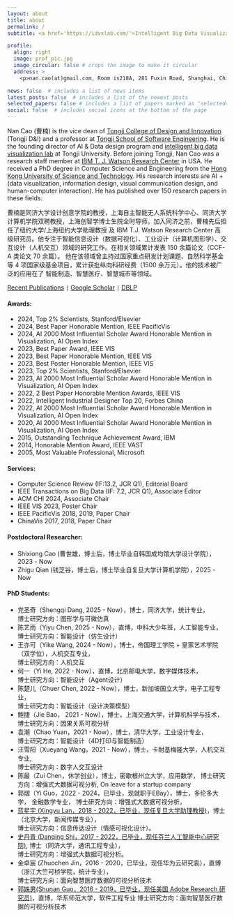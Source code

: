 ```yaml
---
layout: about
title: about
permalink: /
subtitle: <a href='https://idvxlab.com/'>Intelligent Big Data Visualization Lab</a>, <a href='https://en.tongji.edu.cn/'>Tongji University</a>

profile:
  align: right
  image: prof_pic.jpg
  image_circular: false # crops the image to make it circular
  address: >
    <p>nan.cao(at)gmail.com, Room is218A, 281 Fuxin Road, Shanghai, China</p>

news: false  # includes a list of news items
latest_posts: false  # includes a list of the newest posts
selected_papers: false # includes a list of papers marked as "selected={true}"
social: false  # includes social icons at the bottom of the page
---
```

Nan Cao (曹楠) is the vice dean of [Tongji College of Design and Innovation](https://tjdi.tongji.edu.cn/) (Tongji D&I) and a professor at [Tongji School of Software Engineering](https://sse.tongji.edu.cn/index.htm). He is the founding director of AI & Data design program and [intelligent big data visualization lab](https://idvxlab.com/) at Tongji University. Before joining Tongji, Nan Cao was a research staff member at [IBM T. J. Watson Research Center](https://research.ibm.com/labs/watson/) in USA. He received a PhD degree in Computer Science and Engineering from the [Hong Kong University of Science and Technology](https://hkust.edu.hk/). His research interests are AI + (data visualization, information design, visual communication design, and human-computer interaction). He has published over 150 research papers in these fields.

曹楠是同济大学设计创意学院的教授，上海自主智能无人系统科学中心、同济大学计算机学院双聘教授，上海创智学博士生院全时导师。加入同济之前，曹楠先后担任了纽约大学/上海纽约大学助理教授 及 IBM T.J. Watson Research Center 高级研究员。他专注于智能信息设计（数据可视化）、工业设计（计算机图形学）、交互设计（人机交互）领域的研究工作。在相关领域累计发表 150 余篇论文（CCF-A 类论文 70 余篇）。 他在该领域曾主持过国家重点研发计划课题、自然科学基金等 4 项国家级基金项目，累计获批纵向科研经费（1500 余万元）。他的技术被广泛的应用在了 智能制造、智慧医疗、智慧城市等领域。

[Recent Publications](https://idvxlab.com/publication.html) <code>|</code> [Google Scholar](https://scholar.google.com/citations?user=5I0mFcsAAAAJ) <code>|</code> [DBLP](https://dblp.org/pid/66/5146-1.html)

#### Awards:
- 2024, Top 2% Scientists, Stanford/Elsevier
- 2024, Best Paper Honorable Mention, IEEE PacificVis
- 2024, AI 2000 Most Influential Scholar Award Honorable Mention in Visualization, AI Open Index
- 2023, Best Paper Award, IEEE VIS
- 2023, Best Paper Honorable Mention, IEEE VIS
- 2023, Best Poster Honorable Mention, IEEE VIS
- 2023, Top 2% Scientists, Stanford/Elsevier
- 2023, AI 2000 Most Influential Scholar Award Honorable Mention in Visualization, AI Open Index
- 2022, 2 Best Paper Honorable Mention Awards, IEEE VIS
- 2022, Intelligent Industrial Designer Top 20, Forbes China
- 2022, AI 2000 Most Influential Scholar Award Honorable Mention in Visualization, AI Open Index
- 2020, AI 2000 Most Influential Scholar Award Honorable Mention in Visualization, AI Open Index
- 2015, Outstanding Technique Achievement Award, IBM
- 2014, Honorable Mention Award, IEEE VAST
- 2005, Most Valuable Professional, Microsoft  

#### Services:
- Computer Science Review (IF:13.2, JCR Q1), Editorial Board
- IEEE Transactions on Big Data (IF: 7.2, JCR Q1), Associate Editor
- ACM CHI 2024, Associate Chair
- IEEE VIS 2023, Poster Chair
- IEEE PacificVis 2018, 2019, Paper Chair
- ChinaVis 2017, 2018, Paper Chair


#### Postdoctoral Researcher: 
- Shixiong Cao (曹世雄，博士后，博士毕业自韩国成均馆大学设计学院），2023 - Now
- Zhigu Qian (钱芝谷，博士后，博士毕业自复旦大学计算机学院），2025 - Now


#### PhD Students: 
- 党圣奇（Shengqi Dang, 2025 - Now），博士，同济大学，统计专业，<br>
  博士研究方向：图形学与可微仿真
- 陈艺雨（Yiyu Chen, 2025 - Now），直博，中科大少年班，人工智能专业，<br>
  博士研究方向：智能设计（仿生设计）
- 王亦可（Yike Wang, 2024 - Now），博士，帝国理工学院 + 皇家艺术学院（双学位），人机交互专业，<br>
  博士研究方向：人机交互
- 何一（Yi He, 2022 - Now），直博，北京邮电大学，数字媒体技术，<br>
  博士研究方向：智能设计（Agent设计）
- 陈楚儿（Chuer Chen, 2022 - Now），博士，新加坡国立大学，电子工程专业，<br>
  博士研究方向：智能设计（设计决策模型）
- 鲍捷（Jie Bao， 2021 - Now），博士，上海交通大学，计算机科学与技术， <br>
  博士研究方向：因果关系可视分析
- 袁潮（Chao Yuan，2021 - Now），博士，清华大学，工业设计专业，<br>
  博士研究方向：智能设计（4D打印与智能制造）
- 汪雪阳（Xueyang Wang，2021 - Now），博士，卡耐基梅隆大学，人机交互专业, <br>
  博士研究方向：数字人交互设计
- 陈最（Zui Chen，休学创业），博士，密歇根州立大学，应用数学，
  博士研究方向：增强式大数据可视分析, On leave for a startup company
- 郭熠（Yi Guo，2022 - 2024，已毕业，现就职于EBay），博士，多伦多大学， 金融数学专业，
  博士研究方向：增强式大数据可视分析。
- [蓝星宇 (Xingyu Lan，2018 - 2022，已毕业，现任复旦大学助理教授)](https://olivialan.github.io/)，博士（北京大学，新闻传媒专业），<br>
  博士研究方向：信息传达设计（情感可视化设计）。
- [史丹青 (Danqing Shi，2017 - 2022，已毕业，现任芬兰人工智能中心研究院)](https://sdq.github.io/), 博士（同济大学，通讯工程专业），<br>
  博士研究方向：增强式大数据可视分析。 
- 金卓宸 (Zhuochen Jin，2016 - 2020，已毕业，现任华为云研究袁），直博（浙江大竺可桢学院，统计专业），<br>
  博士研究方向：面向智慧医疗数据的可视分析技术
- [郭姝男(Shunan Guo，2016 - 2019，已毕业，现任美国 Adobe Research 研究员)](https://research.adobe.com/person/shunan-guo/)，直博，华东师范大学，软件工程专业
  博士研究方向：面向智慧医疗数据的可视分析技术

